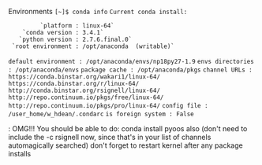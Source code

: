 Environments
`[~]$ conda info`
`Current conda install:`
                                                                                                                                                                      
             `platform : linux-64`
        `conda version : 3.4.1`
       `python version : 2.7.6.final.0`
     `root environment : /opt/anaconda  (writable)`
`default environment : /opt/anaconda/envs/np18py27-1.9`
     `envs directories : /opt/anaconda/envs`
        `package cache : /opt/anaconda/pkgs`
         `channel URLs : https://conda.binstar.org/wakari1/linux-64/`
                        `https://conda.binstar.org/r/linux-64/`
                        `http://conda.binstar.org/rsignell/linux-64/`
                        `http://repo.continuum.io/pkgs/free/linux-64/`
                        `http://repo.continuum.io/pkgs/pro/linux-64/`
          `config file : /user_home/w_hdean/.condarc`
    `is foreign system : False`


:  OMG!!!
You should be able to do:
conda install pyoos
also
(don't need to include the -c rsignell now, since that's in your list of channels automagically searched)
don't forget to restart kernel after any package installs